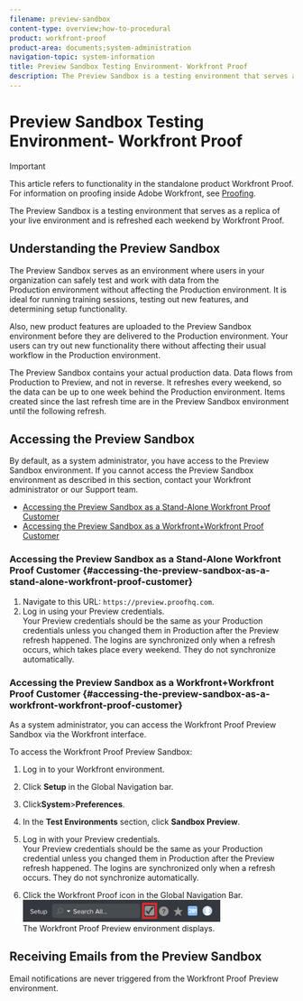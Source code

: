 ```yaml
---
filename: preview-sandbox
content-type: overview;how-to-procedural
product: workfront-proof
product-area: documents;system-administration
navigation-topic: system-information
title: Preview Sandbox Testing Environment- Workfront Proof
description: The Preview Sandbox is a testing environment that serves as a replica of your live environment and is refreshed each weekend by Workfront Proof.
---
```


# Preview Sandbox Testing Environment- Workfront Proof

>[!IMPORTANT]
>
>This article refers to functionality in the standalone product Workfront Proof. For information on proofing inside Adobe Workfront, see [Proofing](../../../review-and-approve-work/proofing/proofing.md).

The Preview Sandbox&nbsp;is a&nbsp;testing environment that serves as a replica of your live environment and is refreshed each weekend by Workfront Proof.&nbsp;

## Understanding&nbsp;the Preview Sandbox

The Preview Sandbox serves as an environment where users in your organization&nbsp;can safely test and work with&nbsp;data from the Production&nbsp;environment without affecting the Production environment. It&nbsp;is ideal for running training sessions, testing out new features, and determining setup functionality.&nbsp;

Also, new product features are uploaded to the Preview Sandbox environment before they are&nbsp;delivered to the Production environment. Your users can try out new functionality there without affecting their usual workflow in the Production environment.

The Preview Sandbox contains your actual production&nbsp;data. Data flows from Production to Preview, and not in reverse. It refreshes every weekend, so the data can be up to one week behind the Production environment. Items created since the last refresh time are in the Preview Sandbox environment until the following refresh.

## Accessing the Preview Sandbox

By default, as a system administrator, you have access to the Preview Sandbox environment. If you cannot access the Preview Sandbox environment as described in this section, contact your Workfront administrator or our Support&nbsp;team.

* [Accessing the Preview Sandbox as a Stand-Alone Workfront Proof Customer](#accessing-the-preview-sandbox-as-a-stand-alone-workfront-proof-customer) 
* [Accessing the Preview Sandbox as a Workfront+Workfront Proof Customer](#accessing-the-preview-sandbox-as-a-workfront-workfront-proof-customer)

### Accessing the Preview Sandbox as a Stand-Alone Workfront Proof&nbsp;Customer {#accessing-the-preview-sandbox-as-a-stand-alone-workfront-proof-customer}

1. Navigate to this URL:  ```https://preview.proofhq.com```.
1. Log in using your Preview credentials.  
   Your Preview credentials should be the same as your Production credentials unless you changed them in Production after the Preview refresh happened. The logins are synchronized only when a refresh occurs, which takes place every weekend. They do not synchronize automatically.

### Accessing the Preview Sandbox&nbsp;as a Workfront+Workfront Proof Customer {#accessing-the-preview-sandbox-as-a-workfront-workfront-proof-customer}

As a system administrator, you can access the Workfront Proof&nbsp;Preview Sandbox via the Workfront interface.&nbsp;

To access the Workfront Proof&nbsp;Preview Sandbox:

1. Log in to your Workfront environment. 
1. Click **Setup** in the Global Navigation bar. 
1. Click**System**>**Preferences**.  

1. In the **Test Environments** section, click **Sandbox Preview**.  

1. Log in with your Preview credentials.  
   Your Preview credentials should be the same as your Production credential unless you changed them in Production after the Preview refresh happened.&nbsp;The logins are synchronized only when a refresh occurs. They do not synchronize automatically. 
1. Click the Workfront Proof&nbsp;icon in the Global Navigation Bar.  
   ![proof_access_proofhq.png](assets/proof-access-proofhq-350x39.png)  
   The Workfront Proof&nbsp;Preview environment displays.

## Receiving Emails from the Preview Sandbox

Email notifications are never triggered from the Workfront Proof&nbsp;Preview environment.&nbsp;
